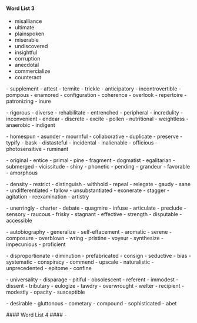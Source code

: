#### Word List 3 ####
- misalliance
- ultimate
- plainspoken
- miserable
- undiscovered
- insightful
- corruption
- anecdotal
- commercialize
- counteract
<p>
- supplement
- attest
- termite
- trickle
- anticipatory
- incontrovertible
- pompous
- enamored
- configuration
- coherence
- overlook
- repertoire
- patronizing
- inure
<p>
- rigorous
- diverse
- rehabilitate
- entrenched
- peripheral
- incredulity
- inconvenient
- endear
- discrete
- excite
- pollen
- nutritional
- weightless
- anaerobic
- indigent
<p>
- homespun
- asunder
- mournful
- collaborative
- duplicate
- preserve
- typify
- bask
- distasteful
- incidental
- inalienable
- officious
- photosensitive
- ruminant
<p>
- original
- entice
- primal
- pine
- fragment
- dogmatist
- egalitarian
- submerged
- vicissitude
- shiny
- phonetic
- pending
- grandeur
- favorable
- amorphous
<p>
- density
- restrict
- distinguish
- withhold
- repeal
- relegate
- gaudy
- sane
- undifferentiated
- fallow
- unsubstantiated
- exonerate
- stagger
- agitation
- reexamination
- artistry
<p>
- unerringly
- charter
- debate
- quagmire
- infuse
- articulate
- preclude
- sensory
- raucous
- frisky
- stagnant
- effective
- strength
- disputable
- accessible
<p>
- autobiography
- generalize
- self-effacement
- aromatic
- serene
- composure
- overblown
- wring
- pristine
- voyeur
- synthesize
- impecunious
- proficient
<p>
- disproportionate
- diminution
- prefabricated
- consign
- seductive
- bias
- systematic
- conspiracy
- commend
- upscale
- naturalistic
- unprecedented
- epitome
- confine
<p>
- universality
- disparage
- pitiful
- obsolescent
- referent
- immodest
- dissent
- tributary
- eulogize
- tawdry
- overwrought
- welter
- recipient
- modestly
- opacity
- susceptible
<p>
- desirable
- gluttonous
- cometary
- compound
- sophisticated
- abet
</p>
#### Word List 4 ####
- 
